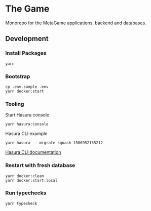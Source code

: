 # The Game

Monorepo for the MetaGame applications, backend and databases.


## Development

### Install Packages

```shell script
yarn
```

### Bootstrap

```shell script
cp .env.sample .env
yarn docker:start
```

### Tooling

Start Hasura console

```shell script
yarn hasura:console
```

Hasura CLI example

```shell script
yarn hasura -- migrate squash 1586952135212
```

[Hasura CLI documentation](https://hasura.io/docs/1.0/graphql/manual/hasura-cli/index.html)

### Restart with fresh database

```shell script
yarn docker:clean
yarn docker:start:local
```

### Run typechecks

```shell script
yarn typecheck
```
